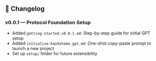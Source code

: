 ## 📘 Changelog

### v0.0.1 — Protocol Foundation Setup
- Added `getting-started.v0.0.1.md`: Step-by-step guide for initial GPT setup
- Added `initialise-handshake.gpt.md`: One-shot copy-paste prompt to launch a new project
- Set up `setup/` folder for future extensibility